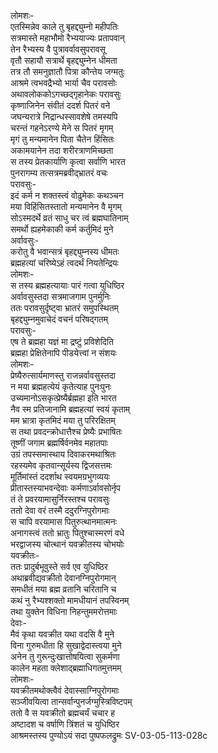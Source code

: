 लोमशः-  
एतस्मिन्नेव काले तु बृहद्द्युम्नो महीपतिः  
सत्रमास्ते महाभौमो रैभ्ययाज्यः प्रतापवान्  
तेन रैभ्यस्य वै पुत्रावर्वावसुपरावसू  
वृतौ सहायौ सत्रार्थे बृहद्द्युम्नेन धीमता  
तत्र तौ समनुज्ञातौ पित्रा कौन्तेय जग्मतुः  
आश्रमे त्वभवद्रैभ्यो भार्या चैव परावसोः  
अथावलोककोऽगच्छद्गृहानेकः परावसुः  
कृष्णाजिनेन संवीतं ददर्श पितरं वने  
जघन्यरात्रे निद्रान्धस्सावशेषे तमस्यपि  
चरन्तं गहनेऽरण्ये मेने स पितरं मृगम्  
मृगं तु मन्यमानेन पिता चैतेन हिंसितः  
अकामयानेन तदा शरीरत्राणमिच्छता  
स तस्य प्रेतकार्याणि कृत्वा सर्वाणि भारत  
पुनरागम्य तत्सत्रमब्रवीद्भ्रातरं वचः  
परावसुः-  
इदं कर्म न शक्तस्त्वं वोढुमेकः कथञ्चन  
मया विहिंसितस्तातो मन्यमानेन वै मृगम्  
सोऽस्मदर्थे व्रतं साधु चर त्वं ब्रह्मघातिनाम्  
समर्थो ह्यहमेकाकी कर्म कर्तुमिदं मुने  
अर्वावसुः-  
करोतु वै भवान्सत्रं बृहद्द्युम्नस्य धीमतः  
ब्रह्महत्यां चरिष्येऽहं त्वदर्थं नियतेन्द्रियः  
लोमशः-  
स तस्य ब्रह्महत्यायाः पारं गत्वा युधिष्ठिर  
अर्वावसुस्तदा सत्रमाजगाम पुनर्मुनिः  
ततः परावसुर्दृष्ट्वा भ्रातरं समुपस्थितम्  
बृहद्द्युम्नमुवाचेदं वचनं परिषद्गतम्  
परावसुः-  
एष ते ब्रह्महा यज्ञं मा द्रष्टुं प्रविशेदिति  
ब्रह्महा प्रेक्षितेनापि पीडयेत्त्वां न संशयः  
लोमशः-  
प्रेष्यैरुत्सार्यमाणस्तु राजन्नर्वावसुस्तदा  
न मया ब्रह्महत्येयं कृतेत्याह पुनःपुनः  
उच्यमानोऽसकृत्प्रेष्यैर्ब्रह्महा इति भारत  
नैव स्म प्रतिजानामि ब्रह्महत्यां स्वयं कृताम्  
मम भ्रात्रा कृतमिदं मया तु परिरक्षितम्  
स तथा प्रवदन्क्रोधात्तैश्च प्रेष्यैः प्रभाषितः  
तूष्णीं जगाम ब्रह्मर्षिर्वनमेव महातपाः  
उग्रं तपस्समास्थाय दिवाकरमथाश्रितः  
रहस्यमेव कृतवान्सूर्यस्य द्विजसत्तमः  
मूर्तिमांस्तं ददर्शाथ स्वयमग्रभुगव्ययः  
प्रीतास्तस्याभवन्देवाः कर्मणाऽर्वावसोर्नृप  
तं ते प्रवरयामासुर्निरस्तश्च परावसुः  
ततो देवा वरं तस्मै ददुरग्निपुरोगमाः  
स चापि वरयामास पितुरुत्थानमात्मनः  
अनागस्त्वं ततो भ्रातुः पितुश्चास्मरणं वधे  
भरद्वाजस्य चोत्थानं यवक्रीतस्य चोभयोः  
यवक्रीतः-  
ततः प्रादुर्बभूवुस्ते सर्व एव युधिष्ठिर  
अथाब्रवीद्यवक्रीतो देवानग्निपुरोगमान्  
समधीतं मया ब्रह्म व्रतानि चरितानि च  
कथं नु रैभ्यश्शक्तो मामधीयानं तपस्विनम्  
तथा युक्तेन विधिना निहन्तुममरोत्तमाः  
देवाः-  
मैवं कृथा यवक्रीत यथा वदसि वै मुने  
विना गुरुमधीता हि सुखाद्वेदास्त्वया मुने  
अनेन तु गुरून्दुःखात्तोषयित्वा सुकर्मणा  
कालेन महता क्लेशाद्ब्रह्माधिगतमुत्तमम्  
लोमशः-  
यवक्रीतमथोक्त्वैवं देवास्साग्निपुरोगमाः  
सञ्जीवयित्वा तान्सर्वान्पुनर्जग्मुस्त्रिविष्टपम्  
ततो वै स यवक्रीतो ब्रह्मचर्यं चचार ह  
अष्टादश च वर्षाणि त्रिंशतं च युधिष्ठिर  
आश्रमस्तस्य पुण्योऽयं सदा पुष्पफलद्रुमः SV-03-05-113-028c  
